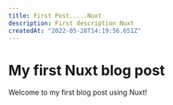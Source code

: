 ```yaml
---
title: First Post.....Nuxt
description: First description Nuxt
createdAt: "2022-05-28T14:19:56.651Z"
---
```


# My first Nuxt blog post

Welcome to my first blog post using Nuxt!
